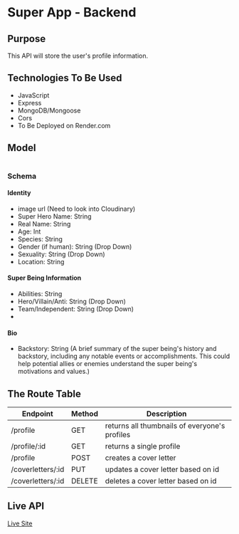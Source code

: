 # Super App - Backend

## Purpose
This API will store the user's profile information.

## Technologies To Be Used
- JavaScript
- Express
- MongoDB/Mongoose
- Cors
- To Be Deployed on Render.com

## Model
<img src="" alt=""/>

### Schema
#### Identity
- image url (Need to look into Cloudinary)
- Super Hero Name: String
- Real Name: String
- Age: Int
- Species: String 
- Gender (if human): String (Drop Down)
- Sexuality: String (Drop Down) 
- Location: String

#### Super Being Information
- Abilities: String
- Hero/Villain/Anti: String (Drop Down)
- Team/Independent: String (Drop Down)
- 

#### Bio
- Backstory: String (A brief summary of the super being's history and backstory, including any notable events or accomplishments. This could help potential allies or enemies understand the super being's motivations and values.)






## The Route Table
| Endpoint | Method | Description|
|----------|--------|------------|
| /profile | GET | returns all thumbnails of everyone's profiles |
| /profile/:id | GET | returns a single profile |
| /profile | POST | creates a cover letter |
| /coverletters/:id | PUT | updates a cover letter based on id |
| /coverletters/:id | DELETE | deletes a cover letter based on id |



## Live API
[Live Site](https://super-backend-k308.onrender.com)